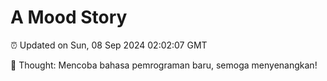# A Mood Story

⏰ Updated on Sun, 08 Sep 2024 02:02:07 GMT

💭 Thought: Mencoba bahasa pemrograman baru, semoga menyenangkan!

